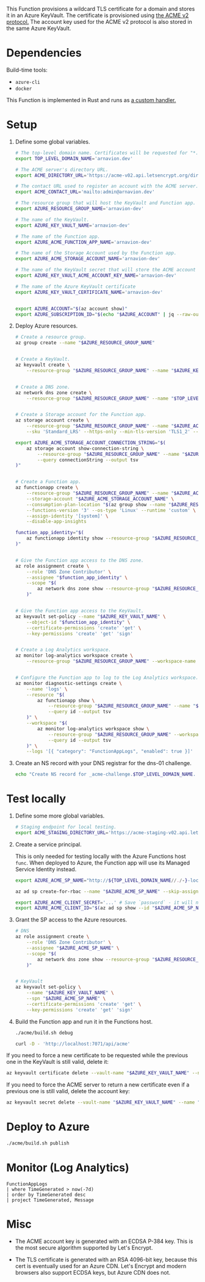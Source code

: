 This Function provisions a wildcard TLS certificate for a domain and stores it in an Azure KeyVault. The certificate is provisioned using [the ACME v2 protocol.](https://tools.ietf.org/html/rfc8555) The account key used for the ACME v2 protocol is also stored in the same Azure KeyVault.


# Dependencies

Build-time tools:

- `azure-cli`
- `docker`

This Function is implemented in Rust and runs as [a custom handler.](https://docs.microsoft.com/en-us/azure/azure-functions/functions-custom-handlers)


# Setup

1. Define some global variables.

    ```sh
    # The top-level domain name. Certificates will be requested for "*.TOP_LEVEL_DOMAIN_NAME".
    export TOP_LEVEL_DOMAIN_NAME='arnavion.dev'

    # The ACME server's directory URL.
    export ACME_DIRECTORY_URL='https://acme-v02.api.letsencrypt.org/directory'

    # The contact URL used to register an account with the ACME server.
    export ACME_CONTACT_URL='mailto:admin@arnavion.dev'

    # The resource group that will host the KeyVault and Function app.
    export AZURE_RESOURCE_GROUP_NAME='arnavion-dev'

    # The name of the KeyVault.
    export AZURE_KEY_VAULT_NAME='arnavion-dev'

    # The name of the Function app.
    export AZURE_ACME_FUNCTION_APP_NAME='arnavion-dev'

    # The name of the Storage Account used by the Function app.
    export AZURE_ACME_STORAGE_ACCOUNT_NAME='arnavion-dev'

    # The name of the KeyVault secret that will store the ACME account key.
    export AZURE_KEY_VAULT_ACME_ACCOUNT_KEY_NAME='arnavion-dev'

    # The name of the Azure KeyVault certificate
    export AZURE_KEY_VAULT_CERTIFICATE_NAME='arnavion-dev'


    export AZURE_ACCOUNT="$(az account show)"
    export AZURE_SUBSCRIPTION_ID="$(echo "$AZURE_ACCOUNT" | jq --raw-output '.id')"
    ```

1. Deploy Azure resources.

    ```sh
    # Create a resource group.
    az group create --name "$AZURE_RESOURCE_GROUP_NAME"


    # Create a KeyVault.
    az keyvault create \
        --resource-group "$AZURE_RESOURCE_GROUP_NAME" --name "$AZURE_KEY_VAULT_NAME"


    # Create a DNS zone.
    az network dns zone create \
        --resource-group "$AZURE_RESOURCE_GROUP_NAME" --name "$TOP_LEVEL_DOMAIN_NAME"


    # Create a Storage account for the Function app.
    az storage account create \
        --resource-group "$AZURE_RESOURCE_GROUP_NAME" --name "$AZURE_ACME_STORAGE_ACCOUNT_NAME" \
        --sku 'Standard_LRS' --https-only --min-tls-version 'TLS1_2' --allow-blob-public-access false

    export AZURE_ACME_STORAGE_ACCOUNT_CONNECTION_STRING="$(
        az storage account show-connection-string \
            --resource-group "$AZURE_RESOURCE_GROUP_NAME" --name "$AZURE_ACME_STORAGE_ACCOUNT_NAME" \
            --query connectionString --output tsv
    )"


    # Create a Function app.
    az functionapp create \
        --resource-group "$AZURE_RESOURCE_GROUP_NAME" --name "$AZURE_ACME_FUNCTION_APP_NAME" \
        --storage-account "$AZURE_ACME_STORAGE_ACCOUNT_NAME" \
        --consumption-plan-location "$(az group show --name "$AZURE_RESOURCE_GROUP_NAME" --query location --output tsv)" \
        --functions-version '3' --os-type 'Linux' --runtime 'custom' \
        --assign-identity '[system]' \
        --disable-app-insights

    function_app_identity="$(
        az functionapp identity show --resource-group "$AZURE_RESOURCE_GROUP_NAME" --name "$AZURE_ACME_FUNCTION_APP_NAME" --query principalId --output tsv
    )"


    # Give the Function app access to the DNS zone.
    az role assignment create \
        --role 'DNS Zone Contributor' \
        --assignee "$function_app_identity" \
        --scope "$(
            az network dns zone show --resource-group "$AZURE_RESOURCE_GROUP_NAME" --name "$TOP_LEVEL_DOMAIN_NAME" --query id --output tsv
        )"


    # Give the Function app access to the KeyVault.
    az keyvault set-policy --name "$AZURE_KEY_VAULT_NAME" \
        --object-id "$function_app_identity" \
        --certificate-permissions 'create' 'get' \
        --key-permissions 'create' 'get' 'sign'


    # Create a Log Analytics workspace.
    az monitor log-analytics workspace create \
        --resource-group "$AZURE_RESOURCE_GROUP_NAME" --workspace-name "$AZURE_LOG_ANALYTICS_WORKSPACE_NAME"


    # Configure the Function app to log to the Log Analytics workspace.
    az monitor diagnostic-settings create \
        --name 'logs' \
        --resource "$(
            az functionapp show \
                --resource-group "$AZURE_RESOURCE_GROUP_NAME" --name "$AZURE_ACME_FUNCTION_APP_NAME" \
                --query id --output tsv
        )" \
        --workspace "$(
            az monitor log-analytics workspace show \
                --resource-group "$AZURE_RESOURCE_GROUP_NAME" --workspace-name "$AZURE_LOG_ANALYTICS_WORKSPACE_NAME" \
                --query id --output tsv
        )" \
        --logs '[{ "category": "FunctionAppLogs", "enabled": true }]'
    ```

1. Create an NS record with your DNS registrar for the dns-01 challenge.

    ```sh
    echo "Create NS record for _acme-challenge.$TOP_LEVEL_DOMAIN_NAME. to $(az network dns zone show --resource-group "$AZURE_RESOURCE_GROUP_NAME" --name "$TOP_LEVEL_DOMAIN_NAME" --query 'nameServers[0]' --output tsv)"
    ```


# Test locally

1. Define some more global variables.

    ```sh
    # Staging endpoint for local testing.
    export ACME_STAGING_DIRECTORY_URL='https://acme-staging-v02.api.letsencrypt.org/directory'
    ```

1. Create a service principal.

    This is only needed for testing locally with the Azure Functions host `func`. When deployed to Azure, the Function app will use its Managed Service Identity instead.

    ```sh
    export AZURE_ACME_SP_NAME="http://${TOP_LEVEL_DOMAIN_NAME//./-}-local-testing"

    az ad sp create-for-rbac --name "$AZURE_ACME_SP_NAME" --skip-assignment

    export AZURE_ACME_CLIENT_SECRET='...' # Save `password` - it will not appear again
    export AZURE_ACME_CLIENT_ID="$(az ad sp show --id "$AZURE_ACME_SP_NAME" --query appId --output tsv)"
    ```

1. Grant the SP access to the Azure resources.

    ```sh
    # DNS
    az role assignment create \
        --role 'DNS Zone Contributor' \
        --assignee "$AZURE_ACME_SP_NAME" \
        --scope "$(
            az network dns zone show --resource-group "$AZURE_RESOURCE_GROUP_NAME" --name "$TOP_LEVEL_DOMAIN_NAME" --query id --output tsv
        )"


    # KeyVault
    az keyvault set-policy \
        --name "$AZURE_KEY_VAULT_NAME" \
        --spn "$AZURE_ACME_SP_NAME" \
        --certificate-permissions 'create' 'get' \
        --key-permissions 'create' 'get' 'sign'
    ```

1. Build the Function app and run it in the Functions host.

    ```sh
    ./acme/build.sh debug

    curl -D - 'http://localhost:7071/api/acme'
    ```

If you need to force a new certificate to be requested while the previous one in the KeyVault is still valid, delete it:

```sh
az keyvault certificate delete --vault-name "$AZURE_KEY_VAULT_NAME" --name "$AZURE_KEY_VAULT_CERTIFICATE_NAME"
```

If you need to force the ACME server to return a new certificate even if a previous one is still valid, delete the account key:

```sh
az keyvault secret delete --vault-name "$AZURE_KEY_VAULT_NAME" --name "$ACME_ACCOUNT_KEY_SECRET_NAME"
```


# Deploy to Azure

```sh
./acme/build.sh publish
```


# Monitor (Log Analytics)

```
FunctionAppLogs
| where TimeGenerated > now(-7d)
| order by TimeGenerated desc
| project TimeGenerated, Message
```


# Misc

- The ACME account key is generated with an ECDSA P-384 key. This is the most secure algorithm supported by Let's Encrypt.

- The TLS certificate is generated with an RSA 4096-bit key, because this cert is eventually used for an Azure CDN. Let's Encrypt and modern browsers also support ECDSA keys, but Azure CDN does not.
